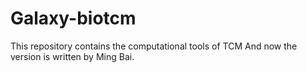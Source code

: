 # Galaxy-biotcm
This repository contains the computational tools of TCM 
And now the version is written by Ming Bai.
